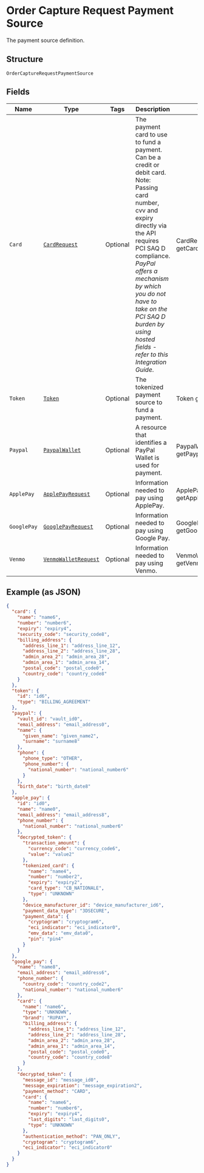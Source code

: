 
# Order Capture Request Payment Source

The payment source definition.

## Structure

`OrderCaptureRequestPaymentSource`

## Fields

| Name | Type | Tags | Description | Getter | Setter |
|  --- | --- | --- | --- | --- | --- |
| `Card` | [`CardRequest`](../../doc/models/card-request.md) | Optional | The payment card to use to fund a payment. Can be a credit or debit card. Note: Passing card number, cvv and expiry directly via the API requires PCI SAQ D compliance. *PayPal offers a mechanism by which you do not have to take on the PCI SAQ D burden by using hosted fields - refer to this Integration Guide*. | CardRequest getCard() | setCard(CardRequest card) |
| `Token` | [`Token`](../../doc/models/token.md) | Optional | The tokenized payment source to fund a payment. | Token getToken() | setToken(Token token) |
| `Paypal` | [`PaypalWallet`](../../doc/models/paypal-wallet.md) | Optional | A resource that identifies a PayPal Wallet is used for payment. | PaypalWallet getPaypal() | setPaypal(PaypalWallet paypal) |
| `ApplePay` | [`ApplePayRequest`](../../doc/models/apple-pay-request.md) | Optional | Information needed to pay using ApplePay. | ApplePayRequest getApplePay() | setApplePay(ApplePayRequest applePay) |
| `GooglePay` | [`GooglePayRequest`](../../doc/models/google-pay-request.md) | Optional | Information needed to pay using Google Pay. | GooglePayRequest getGooglePay() | setGooglePay(GooglePayRequest googlePay) |
| `Venmo` | [`VenmoWalletRequest`](../../doc/models/venmo-wallet-request.md) | Optional | Information needed to pay using Venmo. | VenmoWalletRequest getVenmo() | setVenmo(VenmoWalletRequest venmo) |

## Example (as JSON)

```json
{
  "card": {
    "name": "name6",
    "number": "number6",
    "expiry": "expiry4",
    "security_code": "security_code8",
    "billing_address": {
      "address_line_1": "address_line_12",
      "address_line_2": "address_line_28",
      "admin_area_2": "admin_area_28",
      "admin_area_1": "admin_area_14",
      "postal_code": "postal_code0",
      "country_code": "country_code8"
    }
  },
  "token": {
    "id": "id6",
    "type": "BILLING_AGREEMENT"
  },
  "paypal": {
    "vault_id": "vault_id0",
    "email_address": "email_address0",
    "name": {
      "given_name": "given_name2",
      "surname": "surname8"
    },
    "phone": {
      "phone_type": "OTHER",
      "phone_number": {
        "national_number": "national_number6"
      }
    },
    "birth_date": "birth_date8"
  },
  "apple_pay": {
    "id": "id0",
    "name": "name0",
    "email_address": "email_address8",
    "phone_number": {
      "national_number": "national_number6"
    },
    "decrypted_token": {
      "transaction_amount": {
        "currency_code": "currency_code6",
        "value": "value2"
      },
      "tokenized_card": {
        "name": "name4",
        "number": "number2",
        "expiry": "expiry2",
        "card_type": "CB_NATIONALE",
        "type": "UNKNOWN"
      },
      "device_manufacturer_id": "device_manufacturer_id6",
      "payment_data_type": "3DSECURE",
      "payment_data": {
        "cryptogram": "cryptogram6",
        "eci_indicator": "eci_indicator0",
        "emv_data": "emv_data0",
        "pin": "pin4"
      }
    }
  },
  "google_pay": {
    "name": "name8",
    "email_address": "email_address6",
    "phone_number": {
      "country_code": "country_code2",
      "national_number": "national_number6"
    },
    "card": {
      "name": "name6",
      "type": "UNKNOWN",
      "brand": "RUPAY",
      "billing_address": {
        "address_line_1": "address_line_12",
        "address_line_2": "address_line_28",
        "admin_area_2": "admin_area_28",
        "admin_area_1": "admin_area_14",
        "postal_code": "postal_code0",
        "country_code": "country_code8"
      }
    },
    "decrypted_token": {
      "message_id": "message_id0",
      "message_expiration": "message_expiration2",
      "payment_method": "CARD",
      "card": {
        "name": "name6",
        "number": "number6",
        "expiry": "expiry4",
        "last_digits": "last_digits0",
        "type": "UNKNOWN"
      },
      "authentication_method": "PAN_ONLY",
      "cryptogram": "cryptogram6",
      "eci_indicator": "eci_indicator0"
    }
  }
}
```

